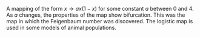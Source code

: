 A mapping of the form $x \to ax(1-x)$ for some constant $a$ between $0$
and $4$. As $a$ changes, the properties of the map show bifurcation.
This was the map in which the Feigenbaum number was discovered. The
logistic map is used in some models of animal populations.
